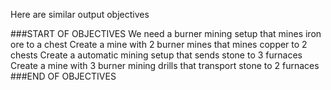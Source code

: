Here are similar output objectives

###START OF OBJECTIVES
We need a burner mining setup that mines iron ore to a chest
Create a mine with 2 burner mines that mines copper to 2 chests
Create a automatic mining setup that sends stone to 3 furnaces
Create a mine with 3 burner mining drills that transport stone to 2 furnaces
###END OF OBJECTIVES

